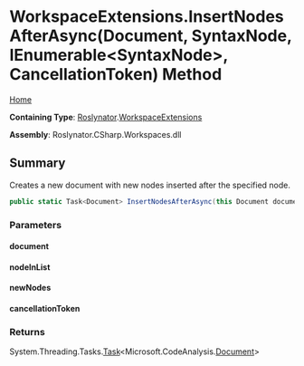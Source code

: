 <a name="_Top"></a>

# WorkspaceExtensions\.InsertNodesAfterAsync\(Document, SyntaxNode, IEnumerable\<SyntaxNode>, CancellationToken\) Method

[Home](../../../README.md#_Top)

**Containing Type**: [Roslynator](../../README.md#_Top)\.[WorkspaceExtensions](../README.md#_Top)

**Assembly**: Roslynator\.CSharp\.Workspaces\.dll

## Summary

Creates a new document with new nodes inserted after the specified node\.

```csharp
public static Task<Document> InsertNodesAfterAsync(this Document document, SyntaxNode nodeInList, IEnumerable<SyntaxNode> newNodes, CancellationToken cancellationToken = default(CancellationToken))
```

### Parameters

#### document

#### nodeInList

#### newNodes

#### cancellationToken

### Returns

System\.Threading\.Tasks\.[Task](https://docs.microsoft.com/en-us/dotnet/api/system.threading.tasks.task-1)\<Microsoft\.CodeAnalysis\.[Document](https://docs.microsoft.com/en-us/dotnet/api/microsoft.codeanalysis.document)>

